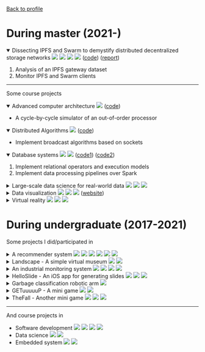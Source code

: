 [Back to profile](https://github.com/coconutnutX)

# During master (2021-)

<details open>
  <summary>Dissecting IPFS and Swarm to demystify distributed decentralized storage networks 
    <img src="https://img.shields.io/badge/-IPFS-408D96?style=flat&logo=IPFS&logoColor=white"> 
    <img src="https://img.shields.io/badge/-Swarm-CF5C06?style=flat&logo=Swarm&logoColor=white"> 
    <img src="https://img.shields.io/badge/-Python-18304C?style=flat&logo=Python&logoColor=white"> 
    <img src="https://img.shields.io/badge/-Jupyter-E35D1D?style=flat&logo=Jupyter&logoColor=white">
    (<a href="https://github.com/dedis/student_22_dissecting_ipfs_swarm">code</a>) (<a href="https://www.epfl.ch/labs/dedis/wp-content/uploads/2023/01/report_2022-3-SixiaoXu-DissectingIPFSandSwarm.pdf">report</a>)
  </summary>
  
  1. Analysis of an IPFS gateway dataset
  2. Monitor IPFS and Swarm clients
</details>

---

Some course projects

<details open>
  <summary>Advanced computer architecture 
    <img src="https://img.shields.io/badge/-Java-E66915?style=flat&logo=Java&logoColor=white"> 
    (<a href="https://github.com/coconutnutX/CS470-2022-homework1">code</a>) 
  </summary>
  
  - A cycle-by-cycle simulator of an out-of-order processor
</details>

<details open>
  <summary>Distributed Algorithms 
    <img src="https://img.shields.io/badge/-Java-E66915?style=flat&logo=Java&logoColor=white"> 
    (<a href="https://github.com/coconutnutX/CS451-2021-project">code</a>) 
  </summary>
  
  - Implement broadcast algorithms based on sockets
</details>

<details open>
  <summary>Database systems 
    <img src="https://img.shields.io/badge/-Scala-CA1E1B?style=flat&logo=Scala&logoColor=white"> 
    <img src="https://img.shields.io/badge/-Spark-CF4216?style=flat&logo=Spark&logoColor=white"> 
    (<a href="https://github.com/coconutnutX/CS422-2022-project1">code1</a>) 
    (<a href="https://github.com/coconutnutX/CS422-2022-project2">code2</a>)
  </summary>
  
  1. Implement relational operators and execution models
  2. Implement data processing pipelines over Spark
</details>

<details>
  <summary>Large-scale data science for real-world data 
    <img src="https://img.shields.io/badge/-Python-18304C?style=flat&logo=Python&logoColor=white"> 
    <img src="https://img.shields.io/badge/-Jupyter-E35D1D?style=flat&logo=Jupyter&logoColor=white"> 
    <img src="https://img.shields.io/badge/-Hadoop-E4E80B?style=flat&logo=ApacheHadoop&logoColor=black">
  </summary>
  
  - 4 homeworks about distributed data processing with Hadoop.
  - Final project about route planning on the Swiss transportation network data using Spark clusters.
</details>

<details>
  <summary>Data visualization 
    <img src="https://img.shields.io/badge/-Python-18304C?style=flat&logo=Python&logoColor=white"> 
    <img src="https://img.shields.io/badge/-Plotly-2F3C5D?style=flat&logo=Plotly&logoColor=white"> 
    <img src="https://img.shields.io/badge/-Vuejs-4FC08D?style=flat&logo=vue.js&logoColor=white"> 
    (<a href="https://com-480-data-visualization.github.io/datavis-project-2022-nomorebugs/">website</a>)
  </summary>
  
  - Design and implement visualizations of several datasets about personality tests.
  - Build a website to show interactive visualizations.
</details>

<details>
  <summary>Virtual reality 
    <img src="https://img.shields.io/badge/-Unity-696969?style=flat&logo=Unity&logoColor=white"> 
    <img src="https://img.shields.io/badge/-C%23-7C2297?style=flat&logo=CSharp&logoColor=white"> 
    <img src="https://img.shields.io/badge/-Oculus-151618?style=flat&logo=Oculus&logoColor=white">
  </summary>
  
  - Design and implement a VR game runs on Oculus Quest.
  
  ![img](media/2022-vr.gif)
</details>

# During undergraduate (2017-2021)

Some projects I did/participated in

<details>
  <summary>A recommender system 
    <img src="https://img.shields.io/badge/-Python-18304C?style=flat&logo=Python&logoColor=white"> 
    <img src="https://img.shields.io/badge/-MySQL-0B4971?style=flat&logo=MySQL&logoColor=white"> 
    <img src="https://img.shields.io/badge/-Flask-696969?style=flat&logo=Flask&logoColor=white"> 
    <img src="https://img.shields.io/badge/-Vuejs-4FC08D?style=flat&logo=vue.js&logoColor=white"> 
    <img src="https://img.shields.io/badge/-Docker-18304C?style=flat&logo=Docker&logoColor=white"> 
    <img src="https://img.shields.io/badge/-AzurePipelines-2D55D4?style=flat&logo=AzurePipelines&logoColor=white"> 
  </summary>
  
  - Internship project on news recommendation.
  - Work on models, frontend and backend with the help of the team.
  
</details>

<details>
  <summary>Landscape - A simple virtual museum 
    <img src="https://img.shields.io/badge/-Unity-696969?style=flat&logo=Unity&logoColor=white">
    <img src="https://img.shields.io/badge/-C%23-7C2297?style=flat&logo=CSharp&logoColor=white">
  </summary>
  
  ![img](media/2021-museum.gif)
</details>

<details>
  <summary>An industrial monitoring system 
    <img src="https://img.shields.io/badge/-Java-E66915?style=flat&logo=Java&logoColor=white"> 
    <img src="https://img.shields.io/badge/-MySQL-0B4971?style=flat&logo=MySQL&logoColor=white"> 
    <img src="https://img.shields.io/badge/-Spring-55AC33?style=flat&logo=Spring&logoColor=white"> 
    <img src="https://img.shields.io/badge/-Gitlab-CF2C1E?style=flat&logo=Gitlab&logoColor=white">
  </summary>
  
  - Part of the backend team.
  - Design interface, write documentation and code.
</details>

<details>
  <summary>HelloSlide - An iOS app for generating slides 
    <img src="https://img.shields.io/badge/-Swift-DF3829?style=flat&logo=Swift&logoColor=white"> 
    <img src="https://img.shields.io/badge/-Java-E66915?style=flat&logo=Java&logoColor=white"> 
    <img src="https://img.shields.io/badge/-SpringBoot-59A031?style=flat&logo=SpringBoot&logoColor=white">
  </summary>
  
  - Work on frondend (display and modify template).
  - Work on backend (handwritten text recognition & PPT format export).
  
  ![img](media/2019-HelloSlide.gif)
</details>

<details>
  <summary>Garbage classification robotic arm 
    <img src="https://img.shields.io/badge/-Python-18304C?style=flat&logo=Python&logoColor=white"></summary>
  
  - Cooperate with students in telecommunications and remote sensing.
  - Work on image classification.
  
  ![img](media/2019-GarbageClassification.gif)
</details>

<details>
  <summary>GETuuuuuP - A mini game 
    <img src="https://img.shields.io/badge/-WechatGame-319F27?style=flat&logo=Wechat&logoColor=white"> 
    <img src="https://img.shields.io/badge/-JavaScript-E9D317?style=flat&logo=javascript&logoColor=white">
  </summary>
  
  ![img](media/2019-GETuuuuuP.gif)
</details>

<details>
  <summary>TheFall - Another mini game 
    <img src="https://img.shields.io/badge/-WechatGame-319F27?style=flat&logo=Wechat&logoColor=white"> 
    <img src="https://img.shields.io/badge/-Cocos2d-1B85A9?style=flat&logo=Cocos&logoColor=white"> 
    <img src="https://img.shields.io/badge/-JavaScript-E9D317?style=flat&logo=javascript&logoColor=white">
  </summary>
  
  ![img](media/2018-theFall.gif)
</details>

---

And course projects in

- Software development <img src="https://img.shields.io/badge/-C-094184?style=flat&logo=C&logoColor=white"> <img src="https://img.shields.io/badge/-C++-094184?style=flat&logo=c%2B%2B&logoColor=white"> <img src="https://img.shields.io/badge/-Java-E66915?style=flat&logo=Java&logoColor=white"> <img src="https://img.shields.io/badge/-SpringBoot-59A031?style=flat&logo=SpringBoot&logoColor=white">
- Data science <img src="https://img.shields.io/badge/-Python-18304C?style=flat&logo=Python&logoColor=white"> <img src="https://img.shields.io/badge/-Jupyter-E35D1D?style=flat&logo=Jupyter&logoColor=white"> 
- Embedded system <img src="https://img.shields.io/badge/-Python-18304C?style=flat&logo=Python&logoColor=white"> <img src="https://img.shields.io/badge/-RaspberryPi-A50031?style=flat&logo=RaspberryPi&logoColor=white">
